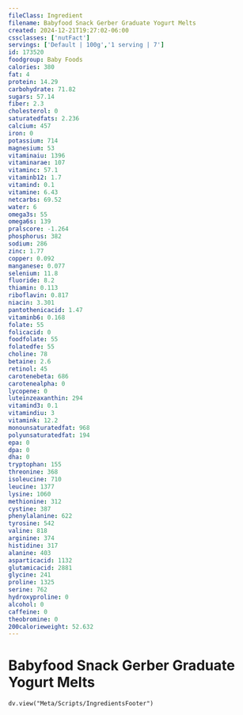 ```yaml
---
fileClass: Ingredient
filename: Babyfood Snack Gerber Graduate Yogurt Melts
created: 2024-12-21T19:27:02-06:00
cssclasses: ['nutFact']
servings: ['Default | 100g','1 serving | 7']
id: 173520
foodgroup: Baby Foods
calories: 380
fat: 4
protein: 14.29
carbohydrate: 71.82
sugars: 57.14
fiber: 2.3
cholesterol: 0
saturatedfats: 2.236
calcium: 457
iron: 0
potassium: 714
magnesium: 53
vitaminaiu: 1396
vitaminarae: 107
vitaminc: 57.1
vitaminb12: 1.7
vitamind: 0.1
vitamine: 6.43
netcarbs: 69.52
water: 6
omega3s: 55
omega6s: 139
pralscore: -1.264
phosphorus: 382
sodium: 286
zinc: 1.77
copper: 0.092
manganese: 0.077
selenium: 11.8
fluoride: 8.2
thiamin: 0.113
riboflavin: 0.817
niacin: 3.301
pantothenicacid: 1.47
vitaminb6: 0.168
folate: 55
folicacid: 0
foodfolate: 55
folatedfe: 55
choline: 78
betaine: 2.6
retinol: 45
carotenebeta: 686
carotenealpha: 0
lycopene: 0
luteinzeaxanthin: 294
vitamind3: 0.1
vitamindiu: 3
vitamink: 12.2
monounsaturatedfat: 968
polyunsaturatedfat: 194
epa: 0
dpa: 0
dha: 0
tryptophan: 155
threonine: 368
isoleucine: 710
leucine: 1377
lysine: 1060
methionine: 312
cystine: 387
phenylalanine: 622
tyrosine: 542
valine: 818
arginine: 374
histidine: 317
alanine: 403
asparticacid: 1132
glutamicacid: 2881
glycine: 241
proline: 1325
serine: 762
hydroxyproline: 0
alcohol: 0
caffeine: 0
theobromine: 0
200calorieweight: 52.632
---
```


# Babyfood Snack Gerber Graduate Yogurt Melts

```dataviewjs
dv.view("Meta/Scripts/IngredientsFooter")
```